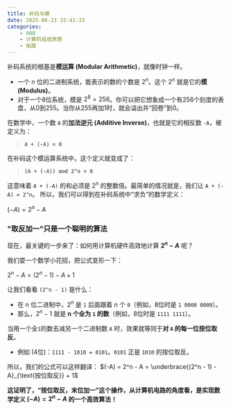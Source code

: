```yaml
---
title: 补码与模
date: 2025-06-21 15:41:33
categories:
    - 408
    - 计算机组成原理
    - 拓展
---
```


补码系统的根基是**模运算 (Modular Arithmetic)**，就像时钟一样。

* 一个 n 位的二进制系统，能表示的数的个数是 $2^n$。这个 $2^n$ 就是它的**模 (Modulus)**。
* 对于一个8位系统，模是 $2^8 = 256$。你可以把它想象成一个有256个刻度的表盘，从0到255。当你从255再加1时，就会溢出并“回卷”到0。

在数学中，一个数 `A` 的**加法逆元 (Additive Inverse)**，也就是它的相反数 `-A`，被定义为：
> **`A + (-A) = 0`**

在补码这个模运算系统中，这个定义就变成了：
> **`(A + (-A)) mod 2^n = 0`**

这意味着 `A + (-A)` 的和必须是 $2^n$ 的整数倍。最简单的情况就是，我们让 `A + (-A) = 2^n`。
所以，我们可以得到在补码系统中“求负”的数学定义：

$(-A) = 2^n - A$

### "取反加一"只是一个聪明的算法

现在，最关键的一步来了：如何用计算机硬件高效地计算 **$2^n - A$** 呢？

我们耍一个数学小花招，把公式变形一下：

$2^n - A = (2^n - 1) - A + 1$

让我们看看 `(2^n - 1)` 是什么：
* 在 n 位二进制中，$2^n$ 是 `1` 后面跟着 n 个 `0`（例如，8位时是 `1 0000 0000`）。
* 那么，$2^n - 1$ 就是 **n 个全为 `1` 的数**（例如，8位时是 `1111 1111`）。

当用一个全`1`的数去减另一个二进制数 `A` 时，效果就等同于**对 `A` 的每一位按位取反**。
* 例如 (4位)：`1111 - 1010 = 0101`。`0101` 正是 `1010` 的按位取反。

所以，我们的公式可以这样翻译：
$(-A) = 2^n - A = \underbrace{(2^n - 1) - A}_{\text{按位取反}} + 1$

**这证明了，“按位取反，末位加一”这个操作，从计算机电路的角度看，是实现数学定义 $(-A) = 2^n - A$ 的一个高效算法！**
